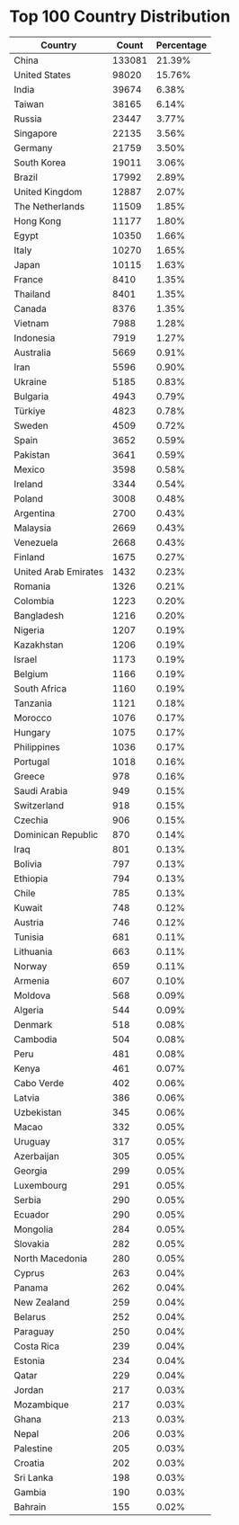 # Top 100 Country Distribution
| Country | Count | Percentage |
|----|----|----|
| China | 133081 | 21.39% |
| United States | 98020 | 15.76% |
| India | 39674 | 6.38% |
| Taiwan | 38165 | 6.14% |
| Russia | 23447 | 3.77% |
| Singapore | 22135 | 3.56% |
| Germany | 21759 | 3.50% |
| South Korea | 19011 | 3.06% |
| Brazil | 17992 | 2.89% |
| United Kingdom | 12887 | 2.07% |
| The Netherlands | 11509 | 1.85% |
| Hong Kong | 11177 | 1.80% |
| Egypt | 10350 | 1.66% |
| Italy | 10270 | 1.65% |
| Japan | 10115 | 1.63% |
| France | 8410 | 1.35% |
| Thailand | 8401 | 1.35% |
| Canada | 8376 | 1.35% |
| Vietnam | 7988 | 1.28% |
| Indonesia | 7919 | 1.27% |
| Australia | 5669 | 0.91% |
| Iran | 5596 | 0.90% |
| Ukraine | 5185 | 0.83% |
| Bulgaria | 4943 | 0.79% |
| Türkiye | 4823 | 0.78% |
| Sweden | 4509 | 0.72% |
| Spain | 3652 | 0.59% |
| Pakistan | 3641 | 0.59% |
| Mexico | 3598 | 0.58% |
| Ireland | 3344 | 0.54% |
| Poland | 3008 | 0.48% |
| Argentina | 2700 | 0.43% |
| Malaysia | 2669 | 0.43% |
| Venezuela | 2668 | 0.43% |
| Finland | 1675 | 0.27% |
| United Arab Emirates | 1432 | 0.23% |
| Romania | 1326 | 0.21% |
| Colombia | 1223 | 0.20% |
| Bangladesh | 1216 | 0.20% |
| Nigeria | 1207 | 0.19% |
| Kazakhstan | 1206 | 0.19% |
| Israel | 1173 | 0.19% |
| Belgium | 1166 | 0.19% |
| South Africa | 1160 | 0.19% |
| Tanzania | 1121 | 0.18% |
| Morocco | 1076 | 0.17% |
| Hungary | 1075 | 0.17% |
| Philippines | 1036 | 0.17% |
| Portugal | 1018 | 0.16% |
| Greece | 978 | 0.16% |
| Saudi Arabia | 949 | 0.15% |
| Switzerland | 918 | 0.15% |
| Czechia | 906 | 0.15% |
| Dominican Republic | 870 | 0.14% |
| Iraq | 801 | 0.13% |
| Bolivia | 797 | 0.13% |
| Ethiopia | 794 | 0.13% |
| Chile | 785 | 0.13% |
| Kuwait | 748 | 0.12% |
| Austria | 746 | 0.12% |
| Tunisia | 681 | 0.11% |
| Lithuania | 663 | 0.11% |
| Norway | 659 | 0.11% |
| Armenia | 607 | 0.10% |
| Moldova | 568 | 0.09% |
| Algeria | 544 | 0.09% |
| Denmark | 518 | 0.08% |
| Cambodia | 504 | 0.08% |
| Peru | 481 | 0.08% |
| Kenya | 461 | 0.07% |
| Cabo Verde | 402 | 0.06% |
| Latvia | 386 | 0.06% |
| Uzbekistan | 345 | 0.06% |
| Macao | 332 | 0.05% |
| Uruguay | 317 | 0.05% |
| Azerbaijan | 305 | 0.05% |
| Georgia | 299 | 0.05% |
| Luxembourg | 291 | 0.05% |
| Serbia | 290 | 0.05% |
| Ecuador | 290 | 0.05% |
| Mongolia | 284 | 0.05% |
| Slovakia | 282 | 0.05% |
| North Macedonia | 280 | 0.05% |
| Cyprus | 263 | 0.04% |
| Panama | 262 | 0.04% |
| New Zealand | 259 | 0.04% |
| Belarus | 252 | 0.04% |
| Paraguay | 250 | 0.04% |
| Costa Rica | 239 | 0.04% |
| Estonia | 234 | 0.04% |
| Qatar | 229 | 0.04% |
| Jordan | 217 | 0.03% |
| Mozambique | 217 | 0.03% |
| Ghana | 213 | 0.03% |
| Nepal | 206 | 0.03% |
| Palestine | 205 | 0.03% |
| Croatia | 202 | 0.03% |
| Sri Lanka | 198 | 0.03% |
| Gambia | 190 | 0.03% |
| Bahrain | 155 | 0.02% |
